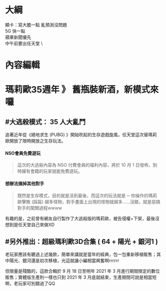 # 大綱
顯卡：寫大膽一點  亂預測沒問題 \
5G 快一點 \
蘋果新聞優先 \
中午前要出任天堂 \

# 內容編輯



# 瑪莉歐35週年 》 舊瓶裝新酒，新模式來囉

## #大逃殺模式： 35 人大亂鬥
追著近年從《絕地求生 (PUBG) 》開始吹起的生存遊戲旋風，任天堂這次替瑪莉歐開放了限時開放之生存玩法。

#### NSO會員免費遊玩
>這次的大逃殺內容為 NSO 付費會員的福利內容，將於 10 月 1 日發佈，到時擁有會籍的玩家就能免費遊玩。

#### 想辦法搞掉其他對手
>既然是生存模式，目的就是活到最後，而這次的玩法就是 ─ 你操作的瑪莉歐擊敗 (踩扁) 越多怪物，對手畫面上出現的怪物就越多......沒錯，就是惡搞對手的闖關過程wwww

有趣的是，之前曾有網友自行製作了大逃殺版的瑪莉歐，被告侵權+下架，最後沒想到是任天堂自己來做XD


## #另外推出：超級瑪利歐3D合集 ( 64 + 陽光 + 銀河1 )   
老玩家應該有聽過上述幾款，簡單來講就是當年的經典，包一包重新移植販售；其中陽光、銀河還是初次移植，光這就讓小編相當興奮啊rrrrrr

但限量是殘酷的，這款合輯於 9 月 18 日至明年 2021 年 3 月進行期間限定的數位販售；實體版生產則一樣也只到 2021 年 3 月底就結束，生產期間可說是相當短啊，老玩家可別錯過了QQ